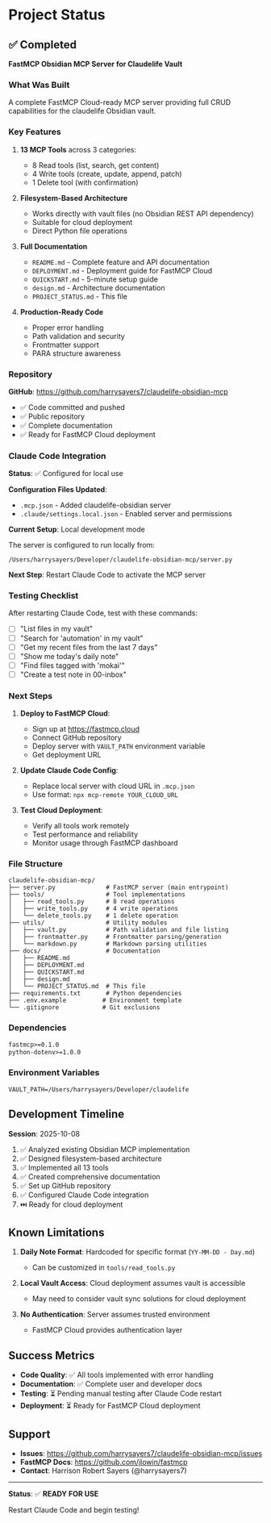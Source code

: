 # Project Status

## ✅ Completed

**FastMCP Obsidian MCP Server for Claudelife Vault**

### What Was Built

A complete FastMCP Cloud-ready MCP server providing full CRUD capabilities for the claudelife Obsidian vault.

### Key Features

1. **13 MCP Tools** across 3 categories:
   - 8 Read tools (list, search, get content)
   - 4 Write tools (create, update, append, patch)
   - 1 Delete tool (with confirmation)

2. **Filesystem-Based Architecture**
   - Works directly with vault files (no Obsidian REST API dependency)
   - Suitable for cloud deployment
   - Direct Python file operations

3. **Full Documentation**
   - `README.md` - Complete feature and API documentation
   - `DEPLOYMENT.md` - Deployment guide for FastMCP Cloud
   - `QUICKSTART.md` - 5-minute setup guide
   - `design.md` - Architecture documentation
   - `PROJECT_STATUS.md` - This file

4. **Production-Ready Code**
   - Proper error handling
   - Path validation and security
   - Frontmatter support
   - PARA structure awareness

### Repository

**GitHub**: https://github.com/harrysayers7/claudelife-obsidian-mcp

- ✅ Code committed and pushed
- ✅ Public repository
- ✅ Complete documentation
- ✅ Ready for FastMCP Cloud deployment

### Claude Code Integration

**Status**: ✅ Configured for local use

**Configuration Files Updated**:
- `.mcp.json` - Added claudelife-obsidian server
- `.claude/settings.local.json` - Enabled server and permissions

**Current Setup**: Local development mode

The server is configured to run locally from:
```
/Users/harrysayers/Developer/claudelife-obsidian-mcp/server.py
```

**Next Step**: Restart Claude Code to activate the MCP server

### Testing Checklist

After restarting Claude Code, test with these commands:

- [ ] "List files in my vault"
- [ ] "Search for 'automation' in my vault"
- [ ] "Get my recent files from the last 7 days"
- [ ] "Show me today's daily note"
- [ ] "Find files tagged with 'mokai'"
- [ ] "Create a test note in 00-inbox"

### Next Steps

1. **Deploy to FastMCP Cloud**:
   - Sign up at https://fastmcp.cloud
   - Connect GitHub repository
   - Deploy server with `VAULT_PATH` environment variable
   - Get deployment URL

2. **Update Claude Code Config**:
   - Replace local server with cloud URL in `.mcp.json`
   - Use format: `npx mcp-remote YOUR_CLOUD_URL`

3. **Test Cloud Deployment**:
   - Verify all tools work remotely
   - Test performance and reliability
   - Monitor usage through FastMCP dashboard

### File Structure

```
claudelife-obsidian-mcp/
├── server.py              # FastMCP server (main entrypoint)
├── tools/                 # Tool implementations
│   ├── read_tools.py      # 8 read operations
│   ├── write_tools.py     # 4 write operations
│   └── delete_tools.py    # 1 delete operation
├── utils/                 # Utility modules
│   ├── vault.py           # Path validation and file listing
│   ├── frontmatter.py     # Frontmatter parsing/generation
│   └── markdown.py        # Markdown parsing utilities
├── docs/                  # Documentation
│   ├── README.md
│   ├── DEPLOYMENT.md
│   ├── QUICKSTART.md
│   ├── design.md
│   └── PROJECT_STATUS.md  # This file
├── requirements.txt       # Python dependencies
├── .env.example          # Environment template
└── .gitignore            # Git exclusions
```

### Dependencies

```txt
fastmcp>=0.1.0
python-dotenv>=1.0.0
```

### Environment Variables

```env
VAULT_PATH=/Users/harrysayers/Developer/claudelife
```

## Development Timeline

**Session**: 2025-10-08

1. ✅ Analyzed existing Obsidian MCP implementation
2. ✅ Designed filesystem-based architecture
3. ✅ Implemented all 13 tools
4. ✅ Created comprehensive documentation
5. ✅ Set up GitHub repository
6. ✅ Configured Claude Code integration
7. ⏭️ Ready for cloud deployment

## Known Limitations

1. **Daily Note Format**: Hardcoded for specific format (`YY-MM-DD - Day.md`)
   - Can be customized in `tools/read_tools.py`

2. **Local Vault Access**: Cloud deployment assumes vault is accessible
   - May need to consider vault sync solutions for cloud deployment

3. **No Authentication**: Server assumes trusted environment
   - FastMCP Cloud provides authentication layer

## Success Metrics

- **Code Quality**: ✅ All tools implemented with error handling
- **Documentation**: ✅ Complete user and developer docs
- **Testing**: ⏳ Pending manual testing after Claude Code restart
- **Deployment**: ⏳ Ready for FastMCP Cloud deployment

## Support

- **Issues**: https://github.com/harrysayers7/claudelife-obsidian-mcp/issues
- **FastMCP Docs**: https://github.com/jlowin/fastmcp
- **Contact**: Harrison Robert Sayers (@harrysayers7)

---

**Status**: ✅ **READY FOR USE**

Restart Claude Code and begin testing!
